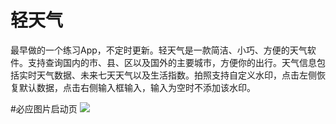 # 轻天气
最早做的一个练习App，不定时更新。轻天气是一款简洁、小巧、方便的天气软件。支持查询国内的市、县、区以及国外的主要城市，方便你的出行。天气信息包括实时天气数据、未来七天天气以及生活指数。拍照支持自定义水印，点击左侧恢复默认数据，点击右侧输入框输入，输入为空时不添加该水印。

#必应图片启动页
![](https://github.com/manaruto8/LightWeather/blob/master/app/pic/1.png)


